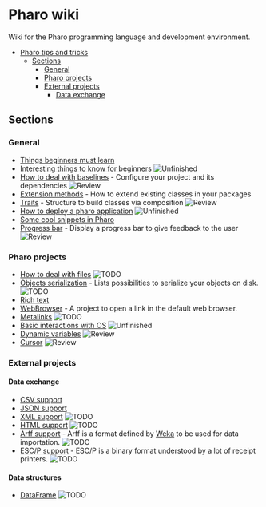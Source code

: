 # Pharo wiki

Wiki for the Pharo programming language and development environment. 

- [Pharo tips and tricks](#pharo-tips-and-tricks)
  * [Sections](#sections)
    + [General](#general)
    + [Pharo projects](#pharo-projects)
    + [External projects](#external-projects)
      - [Data exchange](#data-exchange)

## Sections

### General

- [Things beginners must learn](General/MustKnowForBeginners.md)
- [Interesting things to know for beginners](General/InterestingsToKnowForBeginners.md) ![Unfinished](https://img.shields.io/badge/Progress-Unfinished-yellow.svg?style=flat)
- [How to deal with baselines](General/Baselines.md) - Configure your project and its dependencies ![Review](https://img.shields.io/badge/Progress-Review-blue.svg?style=flat)
- [Extension methods](General/Extensions.md) - How to extend existing classes in your packages
- [Traits](General/Traits.md) - Structure to build classes via composition ![Review](https://img.shields.io/badge/Progress-Review-blue.svg?style=flat)
- [How to deploy a pharo application](General/DeployYourPharoApplication.md) ![Unfinished](https://img.shields.io/badge/Progress-Unfinished-yellow.svg?style=flat)
- [Some cool snippets in Pharo](General/CoolSnippets.md)
- [Progress bar](General/ProgressBar.md) - Display a progress bar to give feedback to the user ![Review](https://img.shields.io/badge/Progress-Review-blue.svg?style=flat)

### Pharo projects

- [How to deal with files](PharoProjects/Files.md) ![TODO](https://img.shields.io/badge/Progress-TODO-red.svg?style=flat)
- [Objects serialization](PharoProjects/ObjectsSerialization.md) - Lists possibilities to serialize your objects on disk. ![TODO](https://img.shields.io/badge/Progress-TODO-red.svg?style=flat)
- [Rich text](PharoProjects/RichText.md)
- [WebBrowser](PharoProjects/WebBrowser.md) - A project to open a link in the default web browser.
- [Metalinks](PharoProjects/Metalinks.md) ![TODO](https://img.shields.io/badge/Progress-TODO-red.svg?style=flat)
- [Basic interactions with OS](PharoProjects/OS.md) ![Unfinished](https://img.shields.io/badge/Progress-Unfinished-yellow.svg?style=flat)
- [Dynamic variables](PharoProjects/DynamicVariables.md) ![Review](https://img.shields.io/badge/Progress-Review-blue.svg?style=flat)
- [Cursor](PharoProjects/Cursor.md) ![Review](https://img.shields.io/badge/Progress-Review-blue.svg?style=flat)

### External projects
#### Data exchange
- [CSV support](ExternalProjects/Export/CSV.md)
- [JSON support](ExternalProjects/Export/JSON.md)
- [XML support](ExternalProjects/Export/XML.md) ![TODO](https://img.shields.io/badge/Progress-TODO-red.svg?style=flat)
- [HTML support](ExternalProjects/Export/HTML.md) ![TODO](https://img.shields.io/badge/Progress-TODO-red.svg?style=flat)
- [Arff support](ExternalProjects/Export/Arff.md) - Arff is a format defined by [Weka](http://www.cs.waikato.ac.nz/ml/weka/) to be used for data importation. ![TODO](https://img.shields.io/badge/Progress-TODO-red.svg?style=flat)
- [ESC/P support](ExternalProjects/Export/ESCP.md) - ESC/P is a binary format understood by a lot of receipt printers. ![TODO](https://img.shields.io/badge/Progress-TODO-red.svg?style=flat)

#### Data structures
- [DataFrame](ExternalProjects/DataStructures/DataFrame.md) ![TODO](https://img.shields.io/badge/Progress-TODO-red.svg?style=flat)

<!---
Badges:
* ![TODO](https://img.shields.io/badge/Progress-TODO-red.svg?style=flat)
* ![Unfinished](https://img.shields.io/badge/Progress-Unfinished-yellow.svg?style=flat)
* ![Review](https://img.shields.io/badge/Progress-Review-blue.svg?style=flat)

-->
